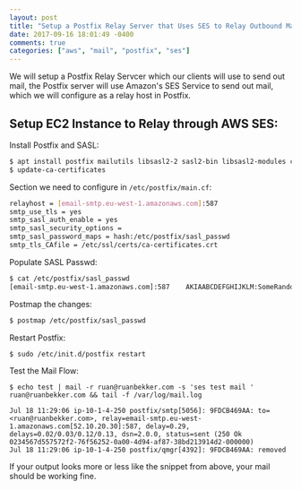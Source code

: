 ```yaml
---
layout: post
title: "Setup a Postfix Relay Server that Uses SES to Relay Outbound Mail"
date: 2017-09-16 18:01:49 -0400
comments: true
categories: ["aws", "mail", "postfix", "ses"] 
---
```


We will setup a Postfix Relay Servcer which our clients will use to send out mail, the Postfix server will use Amazon's SES Service to send out mail, which we will configure as a relay host in Postfix.

## Setup EC2 Instance to Relay through AWS SES:

Install Postfix and SASL:

```bash
$ apt install postfix mailutils libsasl2-2 sasl2-bin libsasl2-modules ca-certificates -y
$ update-ca-certificates
```

Section we need to configure in `/etc/postfix/main.cf`:

```bash
relayhost = [email-smtp.eu-west-1.amazonaws.com]:587
smtp_use_tls = yes
smtp_sasl_auth_enable = yes
smtp_sasl_security_options =
smtp_sasl_password_maps = hash:/etc/postfix/sasl_passwd
smtp_tls_CAfile = /etc/ssl/certs/ca-certificates.crt
```

Populate SASL Passwd:

```bash
$ cat /etc/postfix/sasl_passwd
[email-smtp.eu-west-1.amazonaws.com]:587    AKIAABCDEFGHIJKLM:SomeRandomSecretString
```

Postmap the changes:

```bash
$ postmap /etc/postfix/sasl_passwd
```

Restart Postfix:

```
$ sudo /etc/init.d/postfix restart
```

Test the Mail Flow:

```
$ echo test | mail -r ruan@ruanbekker.com -s 'ses test mail ' ruan@ruanbekker.com && tail -f /var/log/mail.log

Jul 18 11:29:06 ip-10-1-4-250 postfix/smtp[5056]: 9FDCB469AA: to=<ruan@ruanbekker.com>, relay=email-smtp.eu-west-1.amazonaws.com[52.10.20.30]:587, delay=0.29, delays=0.02/0.03/0.12/0.13, dsn=2.0.0, status=sent (250 Ok 0234567d557572f2-76f56252-0a00-4d94-af87-38bd213914d2-000000)
Jul 18 11:29:06 ip-10-1-4-250 postfix/qmgr[4392]: 9FDCB469AA: removed
```

If your output looks more or less like the snippet from above, your mail should be working fine.

<center>
<script type='text/javascript' src='https://ko-fi.com/widgets/widget_2.js'></script><script type='text/javascript'>kofiwidget2.init('Buy Me a Coffee', '#46b798', 'A6423ZIQ');kofiwidget2.draw();</script> 
</center>

